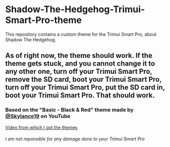 # Shadow-The-Hedgehog-Trimui-Smart-Pro-theme
This repository contains a custom theme for the Trimui Smart Pro, about Shadow The Hedgehog.

## As of right now, the theme should work. If the theme gets stuck, and you cannot change it to any other one, turn off your Trimui Smart Pro, remove the SD card, boot your Trimui Smart Pro, turn off your Trimui Smart Pro, put the SD card in, boot your Trimui Smart Pro. That should work.


### Based on the "Basic - Black & Red" theme made by [@Skylance19](https://www.youtube.com/@Skylance19) on YouTube
[Video from which I got the themes](https://youtu.be/gdupGX1VYZw?si=zculcQaQ5vGg8t6T)






<h6>I am not reponsible for any damage done to your Trimui Smart Pro</h6>
